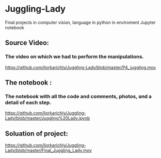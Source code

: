 # Juggling-Lady
Final projects in computer vision, language in python in enviroment Jupyter notebook

## Source Video:
### The video on which we had to perform the manipulations.
https://github.com/liorkarichly/Juggling-Lady/blob/master/P4_juggling.mov

## The notebook : 
### The notebook with all the code and comments, photos, and a detail of each step.
https://github.com/liorkarichly/Juggling-Lady/blob/master/Juggling%20Lady.ipynb 

## Soluation of project:
https://github.com/liorkarichly/Juggling-Lady/blob/master/Final_Juggling_Lady.mov
